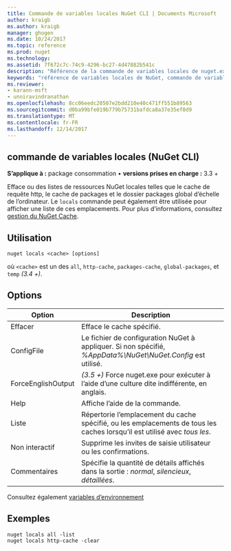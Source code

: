 ```yaml
---
title: Commande de variables locales NuGet CLI | Documents Microsoft
author: kraigb
ms.author: kraigb
manager: ghogen
ms.date: 10/24/2017
ms.topic: reference
ms.prod: nuget
ms.technology: 
ms.assetid: 7f672c7c-74c9-4296-bc27-4d47882b541c
description: "Référence de la commande de variables locales de nuget.exe"
keywords: "référence de variables locales de NuGet, commande de variables locales"
ms.reviewer:
- karann-msft
- unniravindranathan
ms.openlocfilehash: 8cc06eedc20507e2bdd210e40c471ff551b89563
ms.sourcegitcommit: d0ba99bfe019b779b75731bafdca8a37e35ef0d9
ms.translationtype: MT
ms.contentlocale: fr-FR
ms.lasthandoff: 12/14/2017
---
```

## <a name="locals-command-nuget-cli"></a>commande de variables locales (NuGet CLI)

**S’applique à :** package consommation &bullet; **versions prises en charge :** 3.3 +

Efface ou des listes de ressources NuGet locales telles que le cache de requête http, le cache de packages et le dossier packages global d’échelle de l’ordinateur. Le `locals` commande peut également être utilisée pour afficher une liste de ces emplacements. Pour plus d’informations, consultez [gestion du NuGet Cache](../consume-packages/managing-the-nuget-cache.md).

## <a name="usage"></a>Utilisation

```
nuget locals <cache> [options]
```

où `<cache>` est un des `all`, `http-cache`, `packages-cache`, `global-packages`, et `temp` *(3.4 +)*.

## <a name="options"></a>Options

| Option | Description |
| --- | --- |
| Effacer | Efface le cache spécifié. |
| ConfigFile | Le fichier de configuration NuGet à appliquer. Si non spécifié, *%AppData%\NuGet\NuGet.Config* est utilisé. |
| ForceEnglishOutput | *(3.5 +)*  Force nuget.exe pour exécuter à l’aide d’une culture dite indifférente, en anglais. |
| Help | Affiche l’aide de la commande. |
| Liste | Répertorie l’emplacement du cache spécifié, ou les emplacements de tous les caches lorsqu’il est utilisé avec *tous les*. |
| Non interactif | Supprime les invites de saisie utilisateur ou les confirmations. |
| Commentaires | Spécifie la quantité de détails affichés dans la sortie : *normal*, *silencieux*, *détaillées*. |

Consultez également [variables d’environnement](cli-ref-environment-variables.md)

## <a name="examples"></a>Exemples

```
nuget locals all -list
nuget locals http-cache -clear
```
